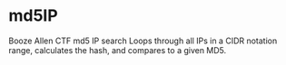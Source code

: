 # md5IP
Booze Allen CTF md5 IP search
Loops through all IPs in a CIDR notation range, calculates the hash, and compares to a given MD5.
